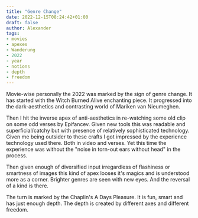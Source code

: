 ```yaml
---
title: "Genre Change"
date: 2022-12-15T08:24:42+01:00
draft: false
author: Alexander
tags:
- movies
- apexes
- Wanderung
- 2022
- year
- notions
- depth
- freedom
---
```


Movie-wise personally the 2022 was marked by the sign of genre change.
It has started with the Witch Burned Alive enchanting piece.
It progressed into the dark-aesthetics and contrasting world of Mariken van Nieumeghen.

Then I hit the inverse apex of anti-aesthetics in re-watching some old clip on some odd verses by Epifancev.
Given new tools this was readable and superficial/catchy but with presence of relatively sophisticated technology.
Given me being outsider to these crafts I got impressed by the experience technology used there.
Both in video and verses.
Yet this time the experience was without the "noise in torn-out ears without head" in the process.

Then given enough of diversified input irregardless of flashiness or smartness of images this
kind of apex looses it's magics and is understood more as a corner.
Brighter genres are seen with new eyes.
And the reversal of a kind is there.

The turn is marked by the Chaplin's A Days Pleasure.
It is fun, smart and has just enough depth.
The depth is created by different axes and different freedom.
